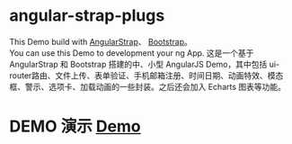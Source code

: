 # angular-strap-plugs
This Demo build with <a href="https://github.com/mgcrea/angular-strap/" target="_blank">AngularStrap</a>、
<a href="https://github.com/twbs/bootstrap" target="_blank">Bootstrap</a>。<br>
You can use this Demo to development your ng App.
这是一个基于 AngularStrap 和 Bootstrap 搭建的中、小型 AngularJS Demo，其中包括 ui-router路由、文件上传、表单验证、手机邮箱注册、时间日期、动画特效、模态框、警示、选项卡、加载动画的一些封装。之后还会加入 Echarts 图表等功能。
# DEMO 演示 <a href="https://ycmbcd.github.io/angular-strap-plugs/">Demo</a>
